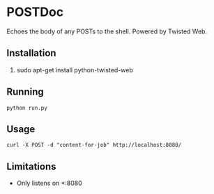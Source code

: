 # POSTDoc
Echoes the body of any POSTs to the shell. Powered by Twisted Web.

## Installation

 1. sudo apt-get install python-twisted-web

## Running

    python run.py

## Usage

    curl -X POST -d "content-for-job" http://localhost:8080/

## Limitations

 * Only listens on *:8080
